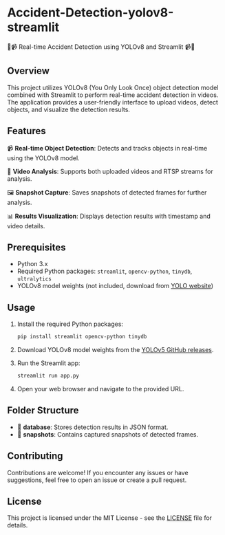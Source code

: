 # Accident-Detection-yolov8-streamlit

🚗📹 Real-time Accident Detection using YOLOv8 and Streamlit 📹🚗

## Overview

This project utilizes YOLOv8 (You Only Look Once) object detection model combined with Streamlit to perform real-time accident detection in videos. The application provides a user-friendly interface to upload videos, detect objects, and visualize the detection results.

## Features

📹 **Real-time Object Detection**: Detects and tracks objects in real-time using the YOLOv8 model.

🎥 **Video Analysis**: Supports both uploaded videos and RTSP streams for analysis.

🖼️ **Snapshot Capture**: Saves snapshots of detected frames for further analysis.

📊 **Results Visualization**: Displays detection results with timestamp and video details.

## Prerequisites

- Python 3.x
- Required Python packages: `streamlit`, `opencv-python`, `tinydb`, `ultralytics`
- YOLOv8 model weights (not included, download from [YOLO website](https://github.com/ultralytics/yolov5/releases))

## Usage

1. Install the required Python packages:

    ```bash
    pip install streamlit opencv-python tinydb
    ```

2. Download YOLOv8 model weights from the [YOLOv5 GitHub releases](https://github.com/ultralytics/yolov5/releases).

3. Run the Streamlit app:

    ```bash
    streamlit run app.py
    ```

4. Open your web browser and navigate to the provided URL.

## Folder Structure

- 📁 **database**: Stores detection results in JSON format.
- 📁 **snapshots**: Contains captured snapshots of detected frames.

## Contributing

Contributions are welcome! If you encounter any issues or have suggestions, feel free to open an issue or create a pull request.

## License

This project is licensed under the MIT License - see the [LICENSE](LICENSE) file for details.
